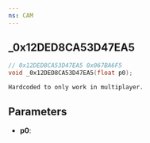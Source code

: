 ```yaml
---
ns: CAM
---
```

## _0x12DED8CA53D47EA5

```c
// 0x12DED8CA53D47EA5 0x067BA6F5
void _0x12DED8CA53D47EA5(float p0);
```

```
Hardcoded to only work in multiplayer.  
```

## Parameters
* **p0**: 

